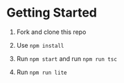 # Getting Started

1. Fork and clone this repo

2. Use `npm install`

3. Run `npm start` and run `npm run tsc`

4. Run `npm run lite`
